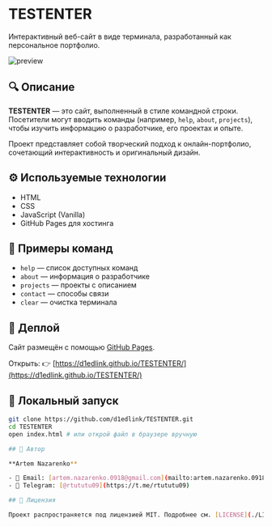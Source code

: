 # TESTENTER

Интерактивный веб-сайт в виде терминала, разработанный как персональное портфолио.

![preview](https://d1edlink.github.io/TESTENTER/preview.png)

## 🔍 Описание

**TESTENTER** — это сайт, выполненный в стиле командной строки. Посетители могут вводить команды (например, `help`, `about`, `projects`), чтобы изучить информацию о разработчике, его проектах и опыте.

Проект представляет собой творческий подход к онлайн-портфолио, сочетающий интерактивность и оригинальный дизайн.

## ⚙️ Используемые технологии

- HTML
- CSS
- JavaScript (Vanilla)
- GitHub Pages для хостинга

## 🧪 Примеры команд

- `help` — список доступных команд
- `about` — информация о разработчике
- `projects` — проекты с описанием
- `contact` — способы связи
- `clear` — очистка терминала

## 🚀 Деплой

Сайт размещён с помощью [GitHub Pages](https://pages.github.com/).

Открыть: 👉 [https://d1edlink.github.io/TESTENTER/](https://d1edlink.github.io/TESTENTER/)

## 📁 Локальный запуск

```bash
git clone https://github.com/d1edlink/TESTENTER.git
cd TESTENTER
open index.html # или открой файл в браузере вручную

## 👤 Автор

**Artem Nazarenko**

- 📧 Email: [artem.nazarenko.0918@gmail.com](mailto:artem.nazarenko.0918@gmail.com)  
- 💬 Telegram: [@rtututu09](https://t.me/rtututu09)

## 📝 Лицензия

Проект распространяется под лицензией MIT. Подробнее см. [LICENSE](./LICENSE).